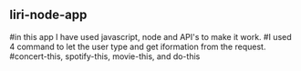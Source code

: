 ## liri-node-app
#in this app I have used javascript, node and API's to make it work.
#I used 4 command to let the user type and get iformation from the request.
#concert-this, spotify-this, movie-this, and do-this
